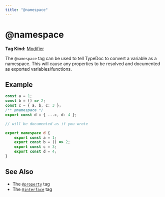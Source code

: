 ```yaml
---
title: "@namespace"
---
```


# @namespace

**Tag Kind:** [Modifier](../tags.md#Modifier-Tags)

The `@namespace` tag can be used to tell TypeDoc to convert a variable as a namespace. This will cause
any properties to be resolved and documented as exported variables/functions.

## Example

```ts
const a = 1;
const b = () => 2;
const c = { a, b, c: 3 };
/** @namespace */
export const d = { ...c, d: 4 };

// will be documented as if you wrote

export namespace d {
    export const a = 1;
    export const b = () => 2;
    export const c = 3;
    export const d = 4;
}
```

## See Also

-   The [`@property`](property.md) tag
-   The [`@interface`](interface.md) tag
